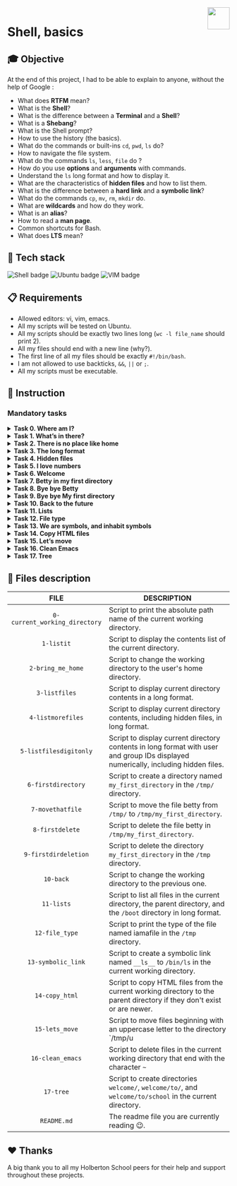 <img  height="50px" align="right" src="https://apply.holbertonschool.com/holberton-logo.png">

# Shell, basics

## 🎓 Objective

At the end of this project, I had to be able to explain to anyone, without the help of Google :

- What does **RTFM** mean?
- What is the **Shell**?
- What is the difference between a **Terminal** and a **Shell**?
- What is a **Shebang**?
- What is the Shell prompt?
- How to use the history (the basics).
- What do the commands or built-ins `cd`, `pwd`, `ls` do?
- How to navigate the file system.
- What do the commands `ls`, `less`, `file` do ?
- How do you use **options** and **arguments** with commands.
- Understand the `ls` long format and how to display it.
- What are the characteristics of **hidden files** and how to list them.
- What is the difference between a **hard link** and a **symbolic link**?
- What do the commands `cp`, `mv`, `rm`, `mkdir` do.
- What are **wildcards** and how do they work.
- What is an **alias**?
- How to read a **man page**.
- Common shortcuts for Bash.
- What does **LTS** mean?

## 🔨 Tech stack

<p align="left">
    <img src="https://img.shields.io/badge/Shell-000000?logo=powerShell&logoColor=white&style=for-the-badge" alt="Shell badge">
    <img src="https://img.shields.io/badge/UBUNTU-e95420?logo=ubuntu&logoColor=white&style=for-the-badge" alt="Ubuntu badge">
    <img src="https://img.shields.io/badge/VIM-019733?logo=vim&logoColor=white&style=for-the-badge" alt="VIM badge">
<p>

## 📋 Requirements

- Allowed editors: vi, vim, emacs.
- All my scripts will be tested on Ubuntu.
- All my scripts should be exactly two lines long (`wc -l file_name` should print 2).
- All my files should end with a new line (why?).
- The first line of all my files should be exactly `#!/bin/bash`.
- I am not allowed to use backticks, `&&`, `||` or `;`.
- All my scripts must be executable.

## 📝 Instruction

### <span id="mandatory-tasks">Mandatory tasks</span>

<details>
	<summary>
		<b>Task 0. Where am I?</b>
	</summary>
	<br>

Write a script that prints the absolute path name of the current working directory.

Example:
```
$ ./0-current_working_directory
/basics
$
```
#
**Repo:**
- GitHub repository: `holbertonschool-shell`.
- Directory: `basics`.
- File: `0-current_working_directory`.
<hr>
</details>

<details>
	<summary>
		<b>Task 1. What’s in there?</b>
	</summary>
	<br>

Display the contents list of your current directory.

Example:
```
$ ./1-listit
Applications    Documents   Dropbox Movies Pictures
Desktop Downloads   Library Music Public
$
```
#
**Repo:**
- GitHub repository: `holbertonschool-shell`.
- Directory: `basics`.
- File: `1-listit`.
<hr>
</details>

<details>
	<summary>
		<b>Task 2. There is no place like home</b>
	</summary>
	<br>

Write a script that changes the working directory to the user’s home directory.
- You are not allowed to use any shell variables.
```
julien@ubuntu:/tmp$ pwd
/tmp
julien@ubuntu:/tmp$ echo $HOME
/home/julien
julien@ubuntu:/tmp$ source ./2-bring_me_home
julien@ubuntu:~$ pwd
/home/julien
julien@ubuntu:~$ 
```
#
**Repo:**
- GitHub repository: `holbertonschool-shell`.
- Directory: `basics`.
- File: `2-bring_me_home`.
<hr>
</details>

<details>
	<summary>
		<b>Task 3. The long format</b>
	</summary>
	<br>

Display current directory contents in a long format

Example:
```
$ ./3-listfiles
total 40
-rwxr-xr-x@ 1 sylvain staff 18 Jan 25 00:19 0-current_working_directory
-rwxr-xr-x@ 1 sylvain staff 19 Jan 25 00:23 1-listit
-rwxr-xr-x@ 1 sylvain staff 18 Jan 25 00:29 2-bring_me_home
-rwxr-xr-x@ 1 sylvain staff 18 Jan 25 00:39 3-listfiles
-rwxr-xr-x@ 1 sylvain staff 18 Jan 25 00:20 README.md
$
```
#
**Repo:**
- GitHub repository: `holbertonschool-shell`.
- Directory: `basics`.
- File: `3-listfiles`.
<hr>
</details>

<details>
	<summary>
		<b>Task 4. Hidden files</b>
	</summary>
	<br>
	
Display current directory contents, including hidden files (starting with `.`).
Use the long format.

Example:
```
$ ./4-listmorefiles
total 48
drwxr-xr-x@ 6 sylvain staff 204 Jan 25 00:29 .
drwxr-xr-x@ 43 sylvain staff 1462 Jan 25 00:19 ..
-rwxr-xr-x@ 1 sylvain staff 18 Jan 25 00:19 0-current_working_directory
-rwxr-xr-x@ 1 sylvain staff 19 Jan 25 00:23 1-listit
-rwxr-xr-x@ 1 sylvain staff 18 Jan 25 00:29 2-bring_me_home
-rwxr-xr-x@ 1 sylvain staff 18 Jan 25 00:39 3-listfiles
-rwxr-xr-x@ 1 sylvain staff 18 Jan 25 00:41 4-listmorefiles
-rwxr-xr-x@ 1 sylvain staff 18 Jan 25 00:20 README.md
$
```
#
**Repo:**
- GitHub repository: `holbertonschool-shell`.
- Directory: `basics`.
- File: `4-listmorefiles`.
<hr>
</details>

<details>
	<summary>
		<b>Task 5. I love numbers</b>
	</summary>
	<br>

Display current directory contents.
- Long format.
- With user and group IDs displayed numerically.
- And hidden files (starting with `.`).

Example:
```
$ ./5-listfilesdigitonly
total 56
drwxr-xr-x@ 6 501 20 204 Jan 25 00:29 .
drwxr-xr-x@ 43 501 20 1462 Jan 25 00:19 ..
-rwxr-xr-x@ 1 501 20 18 Jan 25 00:19 0-current_working_directory
-rwxr-xr-x@ 1 501 20 18 Jan 25 00:23 1-listfiles
-rwxr-xr-x@ 1 501 20 19 Jan 25 00:29 2-bring_me_home
-rwxr-xr-x@ 1 501 20 20 Jan 25 00:39 3-listfiles
-rwxr-xr-x@ 1 501 20 18 Jan 25 00:41 4-listmorefiles
-rwxr-xr-x@ 1 501 20 18 Jan 25 00:43 5-listfilesdigitonly
-rwxr-xr-x@ 1 501 20 18 Jan 25 00:20 README.md
$
```
#
**Repo:**
- GitHub repository: `holbertonschool-shell`.
- Directory: `basics`.
- File: `5-listfilesdigitonly`.
<hr>
</details>

<details>
	<summary>
		<b>Task 6. Welcome</b>
	</summary>
	<br>

Create a script that creates a directory named `my_first_directory` in the `/tmp/` directory.

Example:
```
$ ./6-firstdirectory
$ file /tmp/my_first_directory/
/tmp/my_first_directory/: directory
$
```
#
**Repo:**
- GitHub repository: `holbertonschool-shell`.
- Directory: `basics`.
- File: `6-firstdirectory`.
<hr>
</details>

<details>
	<summary>
		<b>Task 7. Betty in my first directory</b>
	</summary>
	<br>

Move the file betty from `/tmp/` to `/tmp/my_first_directory`.

Example:
```
$ ./7-movethatfile
$ ls /tmp/my_first_directory/
betty
$
```
#
**Repo:**
- GitHub repository: `holbertonschool-shell`.
- Directory: `basics`.
- File: `7-movethatfile`.
<hr>
</details>

<details>
	<summary>
		<b>Task 8. Bye bye Betty</b>
	</summary>
	<br>

Delete the file `betty`.
- The file betty is in `/tmp/my_first_directory`

Example:
```
 ./8-firstdelete
$ ls /tmp/my_first_directory/
$
```
#
**Repo:**
- GitHub repository: `holbertonschool-shell`.
- Directory: `basics`.
- File: `8-firstdelete`.
<hr>
</details>

<details>
	<summary>
		<b>Task 9. Bye bye My first directory</b>
	</summary>
	<br>

Delete the directory `my_first_directory` that is in the `/tmp` directory.

Example:
```
$ ./9-firstdirdeletion
$ file /tmp/my_first_directory
/tmp/my_first_directory: cannot open `/tmp/my_first_directory' (No such file or directory)
$
```
#
**Repo:**
- GitHub repository: `holbertonschool-shell`.
- Directory: `basics`.
- File: `9-firstdirdeletion`.
<hr>
</details>

<details>
	<summary>
		<b>Task 10. Back to the future</b>
	</summary>
	<br>

Write a script that changes the working directory to the previous one.
```
julien@ubuntu:/tmp$ pwd
/tmp
julien@ubuntu:/tmp$ cd /var
julien@ubuntu:/var$ pwd
/var
julien@ubuntu:/var$ source ./10-back
/tmp
julien@ubuntu:/tmp$ pwd
/tmp
```
#
**Repo:**
- GitHub repository: `holbertonschool-shell`.
- Directory: `basics`.
- File: `10-back`.
<hr>
</details>

<details>
	<summary>
		<b>Task 11. Lists</b>
	</summary>
	<br>

Write a script that lists all files (even ones with names beginning with a period character, which are normally hidden) in the current directory and the parent of the working directory and the `/boot` directory (in this order), in long format.
#
**Repo:**
- GitHub repository: `holbertonschool-shell`.
- Directory: `basics`.
- File: `11-lists`.
<hr>
</details>

<details>
	<summary>
		<b>Task 12. File type</b>
	</summary>
	<br>

Write a script that prints the type of the file named iamafile. The file iamafile will be in the /tmp directory when we will run your script.

Example:
```
ubuntu@ip-172-31-63-244:~$ ./12-file_type
/tmp/iamafile: ELF 64-bit LSB  executable, x86-64, version 1 (SYSV), dynamically linked (uses shared libs), for GNU/Linux 2.6.24, BuildID[sha1]=bd39c07194a778ccc066fc963ca152bdfaa3f971, stripped
```
Note that depending on the file, the output of your script will be different.
#
**Repo:**
- GitHub repository: `holbertonschool-shell`.
- Directory: `basics`.
- File: `12-file_type`.
<hr>
</details>

<details>
	<summary>
		<b>Task 13. We are symbols, and inhabit symbols</b>
	</summary>
	<br>

Create a symbolic link to `/bin/ls`, `named __ls__`. The symbolic link should be created in the current working directory.
```
ubuntu@ip-172-31-63-244:/tmp/sym$ ls -la
total 144
drwxrwxr-x  2 ubuntu ubuntu   4096 Sep 20 03:24 .
drwxrwxrwt 12 root   root   139264 Sep 20 03:24 ..
ubuntu@ip-172-31-63-244:/tmp/sym$./13-symbolic_link
ubuntu@ip-172-31-63-244:/tmp/sym$ ls -la
total 144
drwxrwxr-x  2 ubuntu ubuntu   4096 Sep 20 03:24 .
drwxrwxrwt 12 root   root   139264 Sep 20 03:24 ..
lrwxrwxrwx  1 ubuntu ubuntu      7 Sep 20 03:24 __ls__ -> /bin/ls
```
#
**Repo:**
- GitHub repository: `holbertonschool-shell`.
- Directory: `basics`.
- File: `13-symbolic_link`.
<hr>
</details>

<details>
	<summary>
		<b>Task 14. Copy HTML files</b>
	</summary>
	<br>

Create a script that copies all the HTML files from the current working directory to the parent of the working directory, but only copy files that did not exist in the parent of the working directory or were newer than the versions in the parent of the working directory.

You can consider that all HTML files have the extension `.html`
#
**Repo:**
- GitHub repository: `holbertonschool-shell`.
- Directory: `basics`.
- File: `14-copy_html`.
<hr>
</details>

<details>
	<summary>
		<b>Task 15. Let’s move</b>
	</summary>
	<br>

Create a script that moves all files beginning with an uppercase letter to the directory `/tmp/u`.

You can assume that the directory `/tmp/u` will exist when we will run your script
```
ubuntu@ip-172-31-63-244:/tmp/sym$ ls -la
total 148
drwxrwxr-x  3 ubuntu ubuntu   4096 Sep 20 03:33 .
drwxrwxrwt 12 root   root   139264 Sep 20 03:26 ..
-rw-rw-r--  1 ubuntu ubuntu      0 Sep 20 03:32 My_file
lrwxrwxrwx  1 ubuntu ubuntu      7 Sep 20 03:24 __ls__ -> /bin/ls
-rw-rw-r--  1 ubuntu ubuntu      0 Sep 20 03:32 Elif_ym
-rw-rw-r--  1 ubuntu ubuntu      0 Sep 20 03:32 random_file
ubuntu@ip-172-31-63-244:/tmp/sym$ ls -la /tmp/u
total 8
drwxrwxr-x 2 ubuntu ubuntu 4096 Sep 20 03:33 .
drwxrwxr-x 3 ubuntu ubuntu 4096 Sep 20 03:33 ..
ubuntu@ip-172-31-63-244:/tmp/sym$ ./15-lets_move
ubuntu@ip-172-31-63-244:/tmp/sym$ ls -la
total 148
drwxrwxr-x  3 ubuntu ubuntu   4096 Sep 20 03:33 .
drwxrwxrwt 12 root   root   139264 Sep 20 03:26 ..
lrwxrwxrwx  1 ubuntu ubuntu      7 Sep 20 03:24 __ls__ -> /bin/ls
-rw-rw-r--  1 ubuntu ubuntu      0 Sep 20 03:32 random_file
ubuntu@ip-172-31-63-244:/tmp/sym$ ls -la /tmp/u
total 8
drwxrwxr-x 2 ubuntu ubuntu 4096 Sep 20 03:33 .
drwxrwxr-x 3 ubuntu ubuntu 4096 Sep 20 03:33 ..
-rw-rw-r-- 1 ubuntu ubuntu    0 Sep 20 03:32 My_file
-rw-rw-r-- 1 ubuntu ubuntu    0 Sep 20 03:32 Elif_ym
```
#
**Repo:**
- GitHub repository: `holbertonschool-shell`
- Directory: `basics`.
- File: `15-lets_move`.
<hr>
</details>

<details>
	<summary>
		<b>Task 16. Clean Emacs</b>
	</summary>
	<br>

Create a script that deletes all files in the current working directory that end with the character `~`.
```
ubuntu@ip-172-31-63-244:/tmp/sym$ ls
main.c  main.c~  Makefile~
ubuntu@ip-172-31-63-244:/tmp/sym$ ./16-clean_emacs
ubuntu@ip-172-31-63-244:/tmp/emacs$ ls
main.c
ubuntu@ip-172-31-63-244:/tmp/emacs$
```
#
**Repo:**
- GitHub repository: `holbertonschool-shell`.
- Directory: `basics`.
- File: `16-clean_emacs`.
<hr>
</details>

<details>
	<summary>
		<b>Task 17. Tree</b>
	</summary>
	<br>

Create a script that creates the directories `welcome/`, `welcome/to/` and `welcome/to/school` in the current directory.

You are only allowed to use two spaces (and lines) in your script, not more.
```
julien@ubuntu:/tmp/h$ ls -l
total 4
-rwxrw-r-- 1 julien julien 44 Sep 20 12:09 17-tree
julien@ubuntu:/tmp/h$ wc -l 17-tree 
2 17-tree
julien@ubuntu:/tmp/h$ head -1 17-tree 
#!/bin/bash
julien@ubuntu:/tmp/h$ tr -cd ' ' < 17-tree | wc -c # you do not have to understand this yet, but the result should be 2, 1 or 0
2
julien@ubuntu:/tmp/h$ ./17-tree 
julien@ubuntu:/tmp/h$ ls
17-tree  welcome
julien@ubuntu:/tmp/h$ ls welcome/
to
julien@ubuntu:/tmp/h$ ls -l welcome/to
total 4
drwxrwxr-x 2 julien julien 4096 Sep 20 12:11 school
julien@ubuntu:/tmp/h$
```
#
**Repo:**
- GitHub repository: `holbertonschool-shell`.
- Directory: `basics`.
- File: `17-tree`.
<hr>
</details>

## 📂 Files description

| **FILE** | **DESCRIPTION** |
| :-----: | ----- |
| `0-current_working_directory` | Script to print the absolute path name of the current working directory. |
| `1-listit` | Script to display the contents list of the current directory. |
| `2-bring_me_home` | Script to change the working directory to the user's home directory. |
| `3-listfiles` |  Script to display current directory contents in a long format. |
| `4-listmorefiles` | Script to display current directory contents, including hidden files, in long format. |
| `5-listfilesdigitonly` | Script to display current directory contents in long format with user and group IDs displayed numerically, including hidden files. |
| `6-firstdirectory` | Script to create a directory named `my_first_directory` in the `/tmp/` directory. |
| `7-movethatfile` | Script to move the file betty from `/tmp/` to `/tmp/my_first_directory`. |
| `8-firstdelete` | Script to delete the file betty in `/tmp/my_first_directory`. |
| `9-firstdirdeletion` | Script to delete the directory `my_first_directory` in the `/tmp` directory.|
| `10-back` | Script to change the working directory to the previous one. |
| `11-lists` | Script to list all files in the current directory, the parent directory, and the `/boot` directory in long format. |
| `12-file_type` | Script to print the type of the file named iamafile in the `/tmp` directory. |
| `13-symbolic_link` | Script to create a symbolic link named `__ls__` to `/bin/ls` in the current working directory. |
| `14-copy_html` | Script to copy HTML files from the current working directory to the parent directory if they don't exist or are newer. |
| `15-lets_move` | Script to move files beginning with an uppercase letter to the directory `/tmp/u|` |
| `16-clean_emacs` | Script to delete files in the current working directory that end with the character `~` |
| `17-tree` | Script to create directories `welcome/`, `welcome/to/`, and `welcome/to/school` in the current directory. |
| `README.md` | The readme file you are currently reading 😉. |



## ♥️ Thanks

A big thank you to all my Holberton School peers for their help and support throughout these projects.
